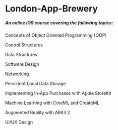 # London-App-Brewery

##### An online iOS course covering the following topics:

Concepts of Object Oriented Programming (OOP)

Control Structures

Data Structures

Software Design

Networking

Persistent Local Data Storage

Implementing In-App Purchases with Apple StoreKit

Machine Learning with CoreML and CreateML

Augmented Reality with ARKit 2

UI/UX Design
